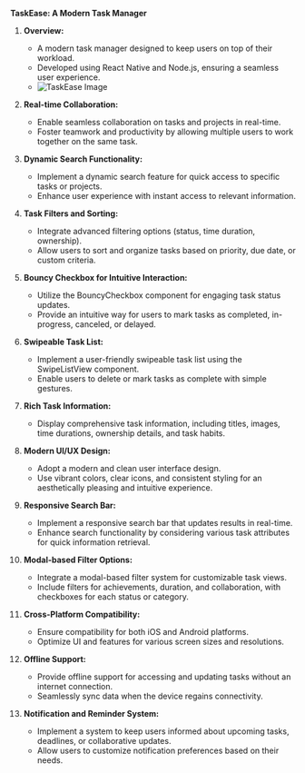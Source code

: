 **TaskEase: A Modern Task Manager**

1. **Overview:**
   - A modern task manager designed to keep users on top of their workload.
   - Developed using React Native and Node.js, ensuring a seamless user experience.
   - ![TaskEase Image](https://github.com/Nikhildotasara/TaskEase/blob/main/assets/WhatsApp%20Image%202024-01-30%20at%2010.37.17%20PM.jpeg?raw=true)

2. **Real-time Collaboration:**
   - Enable seamless collaboration on tasks and projects in real-time.
   - Foster teamwork and productivity by allowing multiple users to work together on the same task.

3. **Dynamic Search Functionality:**
   - Implement a dynamic search feature for quick access to specific tasks or projects.
   - Enhance user experience with instant access to relevant information.

4. **Task Filters and Sorting:**
   - Integrate advanced filtering options (status, time duration, ownership).
   - Allow users to sort and organize tasks based on priority, due date, or custom criteria.

5. **Bouncy Checkbox for Intuitive Interaction:**
   - Utilize the BouncyCheckbox component for engaging task status updates.
   - Provide an intuitive way for users to mark tasks as completed, in-progress, canceled, or delayed.

6. **Swipeable Task List:**
   - Implement a user-friendly swipeable task list using the SwipeListView component.
   - Enable users to delete or mark tasks as complete with simple gestures.

7. **Rich Task Information:**
   - Display comprehensive task information, including titles, images, time durations, ownership details, and task habits.

8. **Modern UI/UX Design:**
   - Adopt a modern and clean user interface design.
   - Use vibrant colors, clear icons, and consistent styling for an aesthetically pleasing and intuitive experience.

9. **Responsive Search Bar:**
   - Implement a responsive search bar that updates results in real-time.
   - Enhance search functionality by considering various task attributes for quick information retrieval.

10. **Modal-based Filter Options:**
    - Integrate a modal-based filter system for customizable task views.
    - Include filters for achievements, duration, and collaboration, with checkboxes for each status or category.

11. **Cross-Platform Compatibility:**
    - Ensure compatibility for both iOS and Android platforms.
    - Optimize UI and features for various screen sizes and resolutions.

12. **Offline Support:**
    - Provide offline support for accessing and updating tasks without an internet connection.
    - Seamlessly sync data when the device regains connectivity.

13. **Notification and Reminder System:**
    - Implement a system to keep users informed about upcoming tasks, deadlines, or collaborative updates.
    - Allow users to customize notification preferences based on their needs.

   
      
